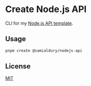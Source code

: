 # Create Node.js API

CLI for my [Node.js API template](https://github.com/samialdury/nodejs-api).

## Usage

```sh
pnpm create @samialdury/nodejs-api
```

## License

[MIT](LICENSE)
